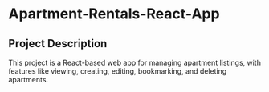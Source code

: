 # Apartment-Rentals-React-App





## Project Description
This project is a React-based web app for managing apartment listings, with features like viewing, creating, editing, bookmarking, and deleting apartments.

